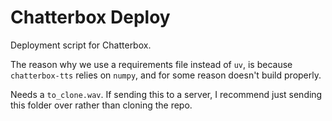 # Chatterbox Deploy

Deployment script for Chatterbox.

The reason why we use a requirements file instead of `uv`, is because `chatterbox-tts` relies on `numpy`, and for some reason doesn't build properly.

Needs a `to_clone.wav`. If sending this to a server, I recommend just sending this folder over rather than cloning the repo.
